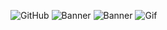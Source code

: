 ![GitHub](https://img.shields.io/badge/GitHub-181717?style=for-the-badge&logo=github)
![Banner](https://marketplace.canva.com/EAGCAIYxnOI/1/0/1600w/canva-banner-linkedin-creativo-acuarelas-sencillo-rosa-y-morado-2nvaxEtmpEY.jpg) 
![Banner](https://www.navlink.com/wp-content/uploads/navlink-services-header-1024x256-1280x300.jpg) 
![Gif](Inicio.gif)

